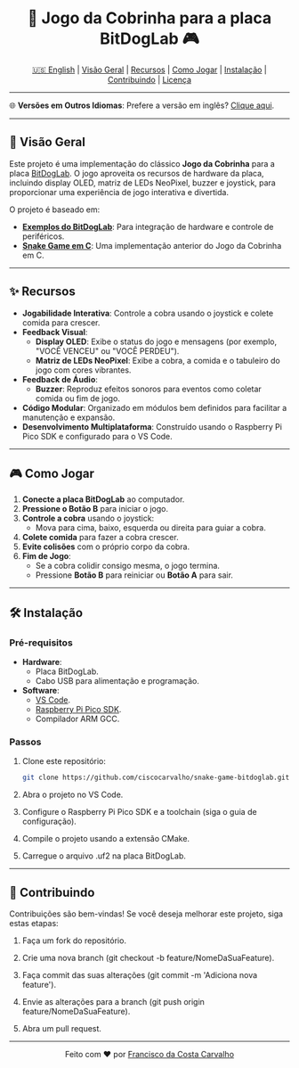 <div align="center">
    <h1>🐍 Jogo da Cobrinha para a placa BitDogLab 🎮</h1>
    <p>
        <a href="../README.md">🇺🇸 English</a> | <a href="#visão-geral">Visão Geral</a> | <a href="#recursos">Recursos</a> | <a href="#como-jogar">Como Jogar</a> | <a href="#instalação">Instalação</a> | <a href="#contribuindo">Contribuindo</a> | <a href="#licença">Licença</a>
    </p>
</div>

---

🌐 **Versões em Outros Idiomas**: Prefere a versão em inglês? [Clique aqui](../README.md).

---

## 📖 Visão Geral

Este projeto é uma implementação do clássico **Jogo da Cobrinha** para a placa [BitDogLab](https://github.com/BitDogLab/BitDogLab). O jogo aproveita os recursos de hardware da placa, incluindo display OLED, matriz de LEDs NeoPixel, buzzer e joystick, para proporcionar uma experiência de jogo interativa e divertida.

O projeto é baseado em:
- **[Exemplos do BitDogLab](https://github.com/BitDogLab/BitDogLab-C)**: Para integração de hardware e controle de periféricos.
- **[Snake Game em C](https://github.com/ciscocarvalho/snake-game-c)**: Uma implementação anterior do Jogo da Cobrinha em C.

---

## ✨ Recursos

- **Jogabilidade Interativa**: Controle a cobra usando o joystick e colete comida para crescer.
- **Feedback Visual**:
  - **Display OLED**: Exibe o status do jogo e mensagens (por exemplo, "VOCÊ VENCEU" ou "VOCÊ PERDEU").
  - **Matriz de LEDs NeoPixel**: Exibe a cobra, a comida e o tabuleiro do jogo com cores vibrantes.
- **Feedback de Áudio**:
  - **Buzzer**: Reproduz efeitos sonoros para eventos como coletar comida ou fim de jogo.
- **Código Modular**: Organizado em módulos bem definidos para facilitar a manutenção e expansão.
- **Desenvolvimento Multiplataforma**: Construído usando o Raspberry Pi Pico SDK e configurado para o VS Code.

---

## 🎮 Como Jogar

1. **Conecte a placa BitDogLab** ao computador.
2. **Pressione o Botão B** para iniciar o jogo.
3. **Controle a cobra** usando o joystick:
   - Mova para cima, baixo, esquerda ou direita para guiar a cobra.
4. **Colete comida** para fazer a cobra crescer.
5. **Evite colisões** com o próprio corpo da cobra.
6. **Fim de Jogo**:
   - Se a cobra colidir consigo mesma, o jogo termina.
   - Pressione **Botão B** para reiniciar ou **Botão A** para sair.

---

## 🛠️ Instalação

### Pré-requisitos
- **Hardware**:
  - Placa BitDogLab.
  - Cabo USB para alimentação e programação.
- **Software**:
  - [VS Code](https://code.visualstudio.com/).
  - [Raspberry Pi Pico SDK](https://github.com/raspberrypi/pico-sdk).
  - Compilador ARM GCC.

### Passos
1. Clone este repositório:
   ```bash
   git clone https://github.com/ciscocarvalho/snake-game-bitdoglab.git
   ```

2. Abra o projeto no VS Code.

3. Configure o Raspberry Pi Pico SDK e a toolchain (siga o guia de configuração).

4. Compile o projeto usando a extensão CMake.

5. Carregue o arquivo .uf2 na placa BitDogLab.

---

## 🤝 Contribuindo
Contribuições são bem-vindas! Se você deseja melhorar este projeto, siga estas etapas:

1. Faça um fork do repositório.

2. Crie uma nova branch (git checkout -b feature/NomeDaSuaFeature).

3. Faça commit das suas alterações (git commit -m 'Adiciona nova feature').

4. Envie as alterações para a branch (git push origin feature/NomeDaSuaFeature).

5. Abra um pull request.

---

<div align="center"> <p>Feito com ❤️ por <a href="https://github.com/ciscocarvalho">Francisco da Costa Carvalho</a></p> </div>
